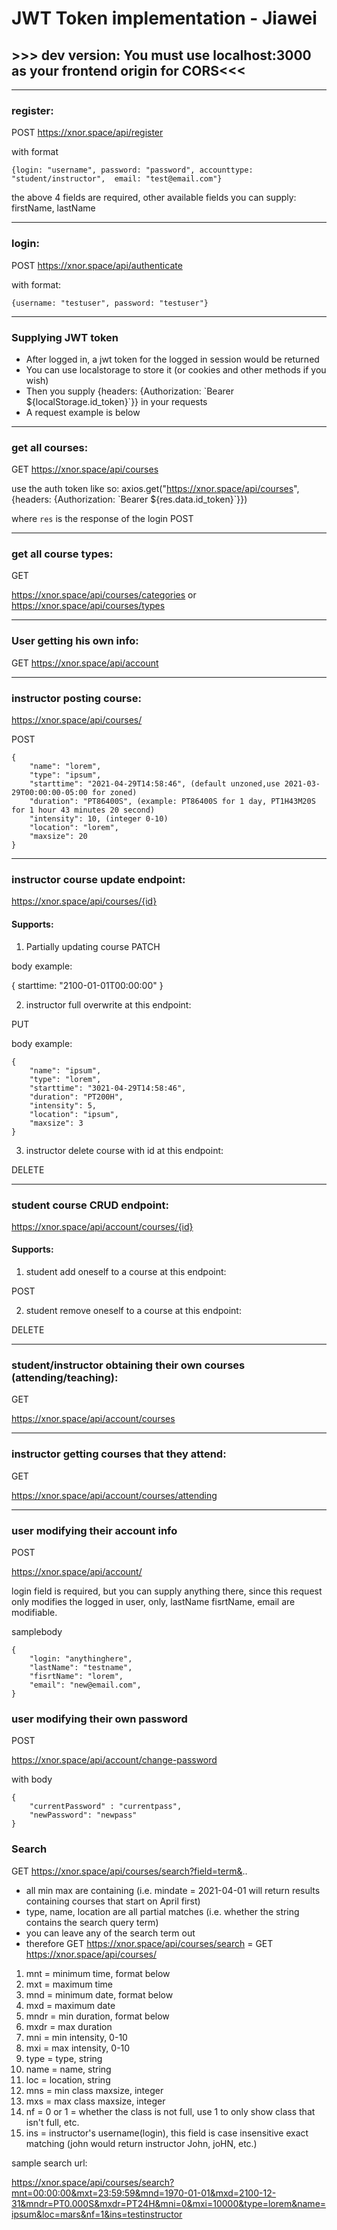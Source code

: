 # JWT Token implementation - Jiawei
## >>> dev version: You must use localhost:3000 as your frontend origin for CORS<<<



---

### register:
POST
https://xnor.space/api/register

with format
```
{login: "username", password: "password", accounttype: "student/instructor",  email: "test@email.com"}
```
the above 4 fields are required, other available fields you can supply: firstName, lastName

---

### login:

POST
https://xnor.space/api/authenticate

with format:
```
{username: "testuser", password: "testuser"}
```



---
### Supplying JWT token

- After logged in, a jwt token for the logged in session would be returned
- You can use localstorage to store it (or cookies and other methods if you wish)
- Then you supply {headers: {Authorization: \`Bearer ${localStorage.id_token}\`}} in your requests
- A request example is below

---

### get all courses:
GET
https://xnor.space/api/courses

use the auth token like so:
axios.get("https://xnor.space/api/courses", {headers: {Authorization: \`Bearer ${res.data.id_token}\`}})

where `res` is the response of the login POST

---

### get all course types:

GET

https://xnor.space/api/courses/categories or https://xnor.space/api/courses/types


---

### User getting his own info:

GET
https://xnor.space/api/account


---

### instructor posting course:
https://xnor.space/api/courses/

POST
```
{
    "name": "lorem",
    "type": "ipsum",
    "starttime": "2021-04-29T14:58:46", (default unzoned,use 2021-03-29T00:00:00-05:00 for zoned)
    "duration": "PT86400S", (example: PT86400S for 1 day, PT1H43M20S for 1 hour 43 minutes 20 second)
    "intensity": 10, (integer 0-10)
    "location": "lorem",
    "maxsize": 20
}

```

---
### instructor course update endpoint:
https://xnor.space/api/courses/{id}

#### Supports:

1. Partially updating course
   PATCH

body example:

{
starttime: "2100-01-01T00:00:00"
}

2. instructor full overwrite at this endpoint:

PUT

body example:

```
{
    "name": "ipsum",
    "type": "lorem",
    "starttime": "3021-04-29T14:58:46", 
    "duration": "PT200H", 
    "intensity": 5,
    "location": "ipsum",
    "maxsize": 3
}
```

3. instructor delete course with id at this endpoint:

DELETE


---
### student course CRUD endpoint:
https://xnor.space/api/account/courses/{id}

#### Supports:

1. student add oneself to a course at this endpoint:

POST

2. student remove oneself to a course at this endpoint:

DELETE



---
### student/instructor obtaining their own courses (attending/teaching):

GET

https://xnor.space/api/account/courses

---
### instructor getting courses that they attend:

GET

https://xnor.space/api/account/courses/attending


---
### user modifying their account info

POST

https://xnor.space/api/account/


login field is required, but you can supply anything there, since this request only modifies the logged in user, only, lastName fisrtName, email are modifiable.

samplebody

```
{
    "login: "anythinghere",
    "lastName": "testname",
    "fisrtName": "lorem",
    "email": "new@email.com",
}

```

### user modifying their own password

POST

https://xnor.space/api/account/change-password

with body

```
{
    "currentPassword" : "currentpass",
    "newPassword": "newpass"
}

```



### Search
GET
https://xnor.space/api/courses/search?field=term&..


- all min max are containing (i.e. mindate = 2021-04-01 will return results containing courses that start on April first)
- type, name, location are all partial matches (i.e. whether the string contains the search query term)
- you can leave any of the search term out
- therefore GET https://xnor.space/api/courses/search = GET https://xnor.space/api/courses/


1. mnt = minimum time, format below
1. mxt = maximum time
1. mnd = minimum date, format below
1. mxd = maximum date
1. mndr = min duration, format below
1. mxdr = max duration
1. mni = min intensity, 0-10
1. mxi = max intensity, 0-10
1. type = type, string
1. name = name, string
1. loc = location, string
1. mns = min class maxsize, integer
1. mxs = max class maxsize, integer
1. nf = 0 or 1 = whether the class is not full, use 1 to only show class that isn't full, etc.
1. ins = instructor's username(login), this field is case insensitive exact matching (john would return instructor John, joHN, etc.)


sample search url:

https://xnor.space/api/courses/search?mnt=00:00:00&mxt=23:59:59&mnd=1970-01-01&mxd=2100-12-31&mndr=PT0.000S&mxdr=PT24H&mni=0&mxi=10000&type=lorem&name=ipsum&loc=mars&nf=1&ins=testinstructor








